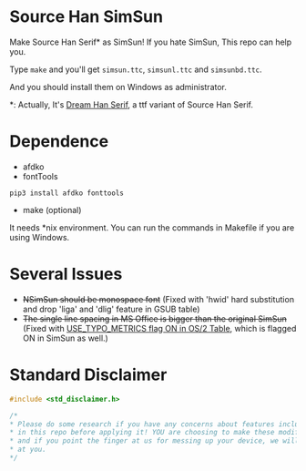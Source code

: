 # Source Han SimSun

Make Source Han Serif* as SimSun! If you hate SimSun, This repo can help you.

Type `make` and you'll get `simsun.ttc`, `simsunl.ttc` and `simsunbd.ttc`.

And you should install them on Windows as administrator.

*: Actually, It's [Dream Han Serif](https://github.com/Pal3love/dream-han-cjk), a ttf variant of Source Han Serif.

# Dependence

- afdko
- fontTools

```
pip3 install afdko fonttools
```
- make (optional)

It needs *nix environment. You can run the commands in Makefile if you are using Windows.

# Several Issues

- ~~NSimSun should be monospace font~~ (Fixed with 'hwid' hard substitution and drop 'liga' and 'dlig' feature in GSUB table)
- ~~The single line spacing in MS Office is bigger than the original SimSun~~ (Fixed with [USE_TYPO_METRICS flag ON in OS/2 Table](https://learn.microsoft.com/en-us/typography/opentype/spec/os2#fsselection), which is flagged ON in SimSun as well.)

# Standard Disclaimer

```c
#include <std_disclaimer.h>

/*
* Please do some research if you have any concerns about features included 
* in this repo before applying it! YOU are choosing to make these modifications, 
* and if you point the finger at us for messing up your device, we will laugh 
* at you.
*/
```